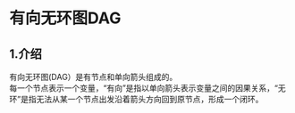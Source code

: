 # 有向无环图DAG
## 1.介绍
有向无环图(DAG）是有节点和单向箭头组成的。\
    每一个节点表示一个变量，“有向”是指以单向箭头表示变量之间的因果关系，“无环”是指无法从某一个节点出发沿着箭头方向回到原节点，形成一个闭环。
